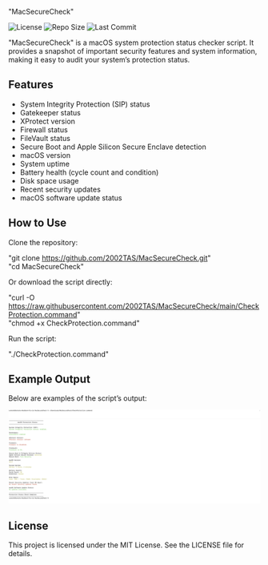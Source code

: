 "MacSecureCheck"

![License](https://img.shields.io/badge/License-MIT-blue)
![Repo Size](https://img.shields.io/github/repo-size/2002TAS/MacSecureCheck?color=gray)
![Last Commit](https://img.shields.io/github/last-commit/2002TAS/MacSecureCheck?color=black)

"MacSecureCheck" is a macOS system protection status checker script. It provides a snapshot of important security features and system information, making it easy to audit your system’s protection status.

## Features

- System Integrity Protection (SIP) status  
- Gatekeeper status  
- XProtect version  
- Firewall status  
- FileVault status  
- Secure Boot and Apple Silicon Secure Enclave detection  
- macOS version  
- System uptime  
- Battery health (cycle count and condition)  
- Disk space usage  
- Recent security updates  
- macOS software update status

## How to Use

Clone the repository:

"git clone https://github.com/2002TAS/MacSecureCheck.git"  
"cd MacSecureCheck"

Or download the script directly:

"curl -O https://raw.githubusercontent.com/2002TAS/MacSecureCheck/main/CheckProtection.command"  
"chmod +x CheckProtection.command"

Run the script:

"./CheckProtection.command"

## Example Output

Below are examples of the script’s output:

![MacSecureCheck Example 1](MacSecureCheck%20Image%201.png)  
![MacSecureCheck Example 2](MacSecureCheck%20Image%202.png)

## License

This project is licensed under the MIT License. See the LICENSE file for details.